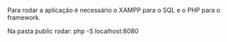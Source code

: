 Para rodar a aplicação é necessário o XAMPP para o SQL e o PHP para o framework. 

Na pasta public rodar: php -S localhost:8080